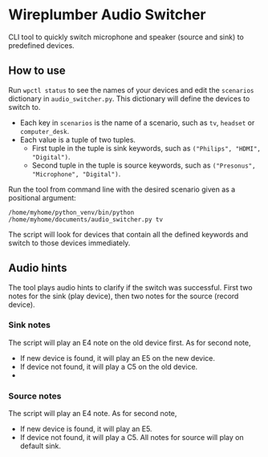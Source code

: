 # Wireplumber Audio Switcher
CLI tool to quickly switch microphone and speaker (source and sink) to predefined devices.

## How to use
Run `wpctl status` to see the names of your devices and edit the `scenarios` dictionary in `audio_switcher.py`. This dictionary will define the devices to switch to.
- Each key in `scenarios` is the name of a scenario, such as `tv`, `headset` or `computer_desk`.
- Each value is a tuple of two tuples.
  - First tuple in the tuple is sink keywords, such as `("Philips", "HDMI", "Digital")`.
  - Second tuple in the tuple is source keywords, such as `("Presonus", "Microphone", "Digital")`.

Run the tool from command line with the desired scenario given as a positional argument:

`/home/myhome/python_venv/bin/python /home/myhome/documents/audio_switcher.py tv`

The script will look for devices that contain all the defined keywords and switch to those devices immediately. 

## Audio hints
The tool plays audio hints to clarify if the switch was successful. First two notes for the sink (play device), then two notes for the source (record device).

### Sink notes
The script will play an E4 note on the old device first. As for second note,
- If new device is found, it will play an E5 on the new device.
- If device not found, it will play a C5 on the old device.
- 
### Source notes
The script will play an E4 note. As for second note,
- If new device is found, it will play an E5.
- If device not found, it will play a C5.
All notes for source will play on default sink.
